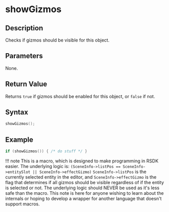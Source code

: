 # showGizmos

## Description
Checks if gizmos should be visible for this object.

## Parameters
None.

## Return Value
Returns `true` if gizmos should be enabled for this object, or `false` if not.

## Syntax
``` c
showGizmos();
```

## Example
``` c
if (showGizmos()) { /* do stuff */ }
```

!!! note
    This is a macro, which is designed to make programming in RSDK easier. The underlying logic is:
	```
	(SceneInfo->listPos == SceneInfo->entitySlot || SceneInfo->effectGizmo)
	```
	`SceneInfo->listPos` is the currently selected entity in the editor, and `SceneInfo->effectGizmo` is the flag that determines if all gizmos should be visible regardless of if the entity is selected or not.
	The underlying logic should NEVER be used as it's less safe than the macro. This note is here for anyone wishing to learn about the internals or hoping to develop a wrapper for another language that doesn't support macros.